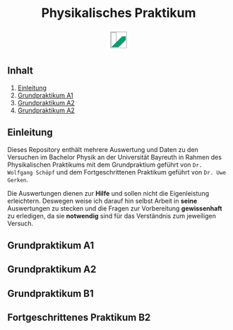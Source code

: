 <h1 align="center">Physikalisches Praktikum</h1>
<p align="center">
  <img src="Bilder/1582619827577.jpeg" width = 50/>
</p>

## Inhalt
1) [Einleitung](#Einleitung)
2) [Grundpraktikum A1](#GrundpraktikumA1)
3) [Grundpraktikum A2](#GrundpraktikumA2)
3) [Grundpraktikum A2](#GrundpraktikumB1)

## Einleitung
Dieses Repository enthält mehrere Auswertung und Daten zu den Versuchen im Bachelor Physik an der Universität Bayreuth in Rahmen des Physikalischen Praktikums mit dem Grundpraktium geführt von ``Dr. Wolfgang Schöpf`` und dem Fortgeschrittenen Praktikum geführt von ``Dr. Uwe Gerken``.

Die Auswertungen dienen zur **Hilfe** und sollen nicht die Eigenleistung erleichtern. Deswegen weise ich darauf hin selbst Arbeit in **seine** Auswertungen zu stecken und die Fragen zur Vorbereitung **gewissenhaft** zu erledigen, da sie **notwendig** sind für das Verständnis zum jeweiligen Versuch.

## Grundpraktikum A1 

## Grundpraktikum A2

## Grundpraktikum B1

## Fortgeschrittenes Praktikum B2